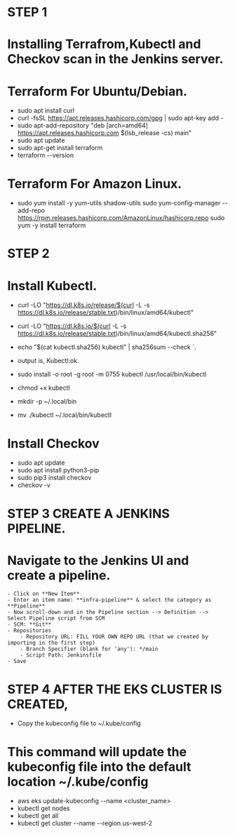 # STEP 1
 # Installing Terrafrom,Kubectl and Checkov scan in the Jenkins server.
 
  # Terraform For Ubuntu/Debian.
   -  sudo apt install curl
   - curl -fsSL https://apt.releases.hashicorp.com/gpg | sudo apt-key add -
   - sudo apt-add-repository "deb [arch=amd64] https://apt.releases.hashicorp.com $(lsb_release -cs) main"
   - sudo apt update 
   - sudo apt-get install terraform 
   - terraform --version

 # Terraform For Amazon Linux.
  
- sudo yum install -y yum-utils shadow-utils
  sudo yum-config-manager --add-repo https://rpm.releases.hashicorp.com/AmazonLinux/hashicorp.repo
  sudo yum -y install terraform
  
# STEP 2

 # Install Kubectl.
  - curl -LO "https://dl.k8s.io/release/$(curl -L -s https://dl.k8s.io/release/stable.txt)/bin/linux/amd64/kubectl" 
  - curl -LO "https://dl.k8s.io/$(curl -L -s https://dl.k8s.io/release/stable.txt)/bin/linux/amd64/kubectl.sha256" 
  - echo "$(cat kubectl.sha256)  kubectl" | sha256sum --check `.  
  - output is, Kubectl:ok.
  
  - sudo install -o root -g root -m 0755 kubectl /usr/local/bin/kubectl 
  - chmod +x kubectl 
  - mkdir -p ~/.local/bin 
  - mv ./kubectl ~/.local/bin/kubectl

# Install Checkov 
 - sudo apt update
 - sudo apt install python3-pip
 - sudo pip3 install checkov
 - checkov -v
  
  # STEP 3 CREATE A JENKINS PIPELINE.
 # Navigate to the Jenkins UI and create a pipeline.
    - Click on **New Item**
    - Enter an item name: **infra-pipeline** & select the category as **Pipeline**
    - Now scroll-down and in the Pipeline section --> Definition --> Select Pipeline script from SCM
    - SCM: **Git**
    - Repositories
        - Repository URL: FILL YOUR OWN REPO URL (that we created by importing in the first step)
        - Branch Specifier (blank for 'any'): */main
        - Script Path: Jenkinsfile
    - Save
  
  
  
  # STEP 4 AFTER THE EKS CLUSTER IS CREATED,
  
   - Copy the kubeconfig file to ~/.kube/config
  
  # This command will update the kubeconfig file into the default location ~/.kube/config
  - aws eks update-kubeconfig --name <cluster_name> 
  - kubectl get nodes
  - kubectl get all 
  - kubectl get cluster --name <name of cluster> --region us-west-2

  

